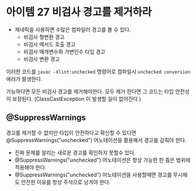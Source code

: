 # 아이템 27 비검사 경고를 제거하라

* 제네릭을 사용하면 수많은 컴파일러 경고를 볼 수 있다.
    * 비검사 형변환 경고
    * 비검사 메서드 호출 경고
    * 비검사 매개변수화 가변인수 타입 경고
    * 비검사 변환 경고

이러한 코드를 `javac -Xlint:unchecked` 명령어로 컴파일시 `unchecked conversion` 에러가 발생한다.

가능하다면 모든 비검사 경고를 제거해야한다. 모두 제거 한다면 그 코드는 타입 안전성이 보장된다. (ClassCastException 이 발생할 일이 없어진다.)

## @SuppressWarnings

경고를 제거할 수 없지만 타입이 안전하다고 확신할 수 있다면 @SuppressWarnings("unchecked") 어노테이션을 활용해서 경고를 감춰야 한다.

* 진짜 문제를 알리는 새로운 경고를 확인하지 못할수 있다.
* @SuppressWarnings("unchecked") 어노테이션은 항상 가능한 한 좁은 범위에 적용해야 한다.  
* @SuppressWarnings("unchecked") 어노테이션을 사용할때면 경고를 무시해도 안전한 이유를 항상 주석으로 남겨야 한다.